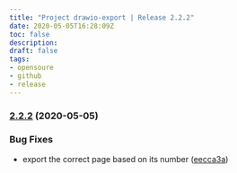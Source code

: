 ```yaml
---
title: "Project drawio-export | Release 2.2.2"
date: 2020-05-05T16:28:09Z
toc: false
description: 
draft: false
tags:
- opensoure
- github
- release
---
```

### [2.2.2](http://github.com/rlespinasse/drawio-export/compare/2.2.1...2.2.2) (2020-05-05)


### Bug Fixes

* export the correct page based on its number ([eecca3a](http://github.com/rlespinasse/drawio-export/commit/eecca3a193d17b7900a77ae7070f84ab6ce7a448))



